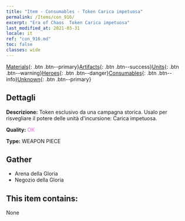 ```yaml
---
title: "Item - Consumables - Token Carica impetuosa"
permalink: /Items/con_916/
excerpt: "Era of Chaos  Token Carica impetuosa"
last_modified_at: 2021-03-31
locale: it
ref: "con_916.md"
toc: false
classes: wide
---
```

 [Materials](/it/Items/){: .btn .btn--primary}[Artifacts](/it/Items/Artifacts/){: .btn .btn--success}[Units](/it/Items/Units/){: .btn .btn--warning}[Heroes](/it/Items/Heroes/){: .btn .btn--danger}[Consumables](/it/Items/Consumables/){: .btn .btn--info}[Unknown](/it/Items/Unknown/){: .btn .btn--primary}

## Dettagli
 **Descrizione:** Token esclusivo da una campagna storica. Usalo per risvegliare il potere delle unità d'incursione: Carica impetuosa.

 **Quality:** <span style="color: #DA70D6">OK</span>

 **Type:** WEAPON PIECE

## Gather

*    Arena della Gloria 
*    Negozio della Gloria 

## This item contains:

  None

